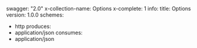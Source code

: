 swagger: "2.0"
x-collection-name: Options
x-complete: 1
info:
  title: Options
  version: 1.0.0
schemes:
- http
produces:
- application/json
consumes:
- application/json